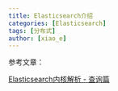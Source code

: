 ```yaml
---
title: Elasticsearch介绍
categories: [Elasticsearch]
tags: [分布式]
author: [xiao_e]
---
```




参考文章：


[Elasticsearch内核解析 - 查询篇](https://zhuanlan.zhihu.com/p/34674517)